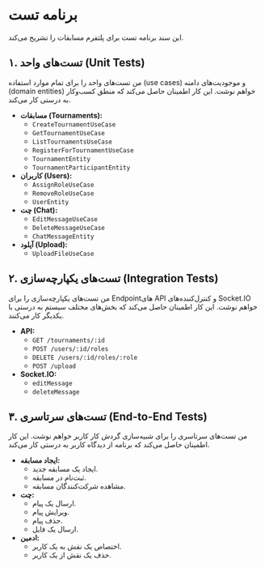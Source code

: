 # برنامه تست

این سند برنامه تست برای پلتفرم مسابقات را تشریح می‌کند.

## ۱. تست‌های واحد (Unit Tests)

من تست‌های واحد را برای تمام موارد استفاده (use cases) و موجودیت‌های دامنه (domain entities) خواهم نوشت. این کار اطمینان حاصل می‌کند که منطق کسب‌وکار به درستی کار می‌کند.

*   **مسابقات (Tournaments):**
    *   `CreateTournamentUseCase`
    *   `GetTournamentUseCase`
    *   `ListTournamentsUseCase`
    *   `RegisterForTournamentUseCase`
    *   `TournamentEntity`
    *   `TournamentParticipantEntity`
*   **کاربران (Users):**
    *   `AssignRoleUseCase`
    *   `RemoveRoleUseCase`
    *   `UserEntity`
*   **چت (Chat):**
    *   `EditMessageUseCase`
    *   `DeleteMessageUseCase`
    *   `ChatMessageEntity`
*   **آپلود (Upload):**
    *   `UploadFileUseCase`

## ۲. تست‌های یکپارچه‌سازی (Integration Tests)

من تست‌های یکپارچه‌سازی را برای Endpointهای API و کنترل‌کننده‌های Socket.IO خواهم نوشت. این کار اطمینان حاصل می‌کند که بخش‌های مختلف سیستم به درستی با یکدیگر کار می‌کنند.

*   **API:**
    *   `GET /tournaments/:id`
    *   `POST /users/:id/roles`
    *   `DELETE /users/:id/roles/:role`
    *   `POST /upload`
*   **Socket.IO:**
    *   `editMessage`
    *   `deleteMessage`

## ۳. تست‌های سرتاسری (End-to-End Tests)

من تست‌های سرتاسری را برای شبیه‌سازی گردش کار کاربر خواهم نوشت. این کار اطمینان حاصل می‌کند که برنامه از دیدگاه کاربر به درستی کار می‌کند.

*   **ایجاد مسابقه:**
    *   ایجاد یک مسابقه جدید.
    *   ثبت‌نام در مسابقه.
    *   مشاهده شرکت‌کنندگان مسابقه.
*   **چت:**
    *   ارسال یک پیام.
    *   ویرایش پیام.
    *   حذف پیام.
    *   ارسال یک فایل.
*   **ادمین:**
    *   اختصاص یک نقش به یک کاربر.
    *   حذف یک نقش از یک کاربر.
